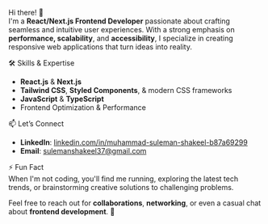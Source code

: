 Hi there! 👋  
I'm a **React/Next.js Frontend Developer** passionate about crafting seamless and intuitive user experiences. With a strong emphasis on **performance, scalability**, and **accessibility**, I specialize in creating responsive web applications that turn ideas into reality.  

🛠️ Skills & Expertise  
- **React.js** & **Next.js**  
- **Tailwind CSS**, **Styled Components**, & modern CSS frameworks  
- **JavaScript** & **TypeScript**  
- Frontend Optimization & Performance  

📫 Let’s Connect  
- **LinkedIn**: [linkedin.com/in/muhammad-suleman-shakeel-b87a69299](https://linkedin.com/in/muhammad-suleman-shakeel-b87a69299)  
- **Email**: sulemanshakeel37@gmail.com  

⚡ Fun Fact  
When I'm not coding, you'll find me running, exploring the latest tech trends, or brainstorming creative solutions to challenging problems.  

Feel free to reach out for **collaborations**, **networking**, or even a casual chat about **frontend development**. 🚀
